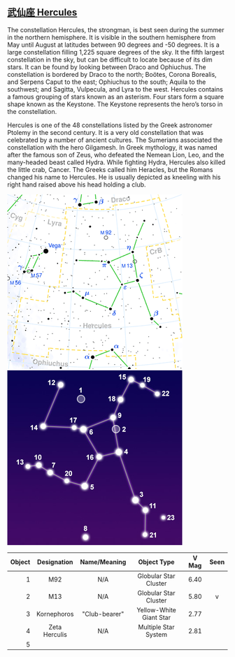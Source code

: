 ## [武仙座 Hercules](http://www.seasky.org/constellations/constellation-hercules.html)

The constellation Hercules, the strongman, is best seen during the summer in the northern hemisphere. It is visible in the southern hemisphere from May until August at latitudes between 90 degrees and -50 degrees. It is a large constellation filling 1,225 square degrees of the sky. It the fifth largest constellation in the sky, but can be difficult to locate because of its dim stars. It can be found by looking between Draco and Ophiuchus. The constellation is bordered by Draco to the north; Boötes, Corona Borealis, and Serpens Caput to the east; Ophiuchus to the south; Aquila to the southwest; and Sagitta, Vulpecula, and Lyra to the west. Hercules contains a famous grouping of stars known as an asterism. Four stars form a square shape known as the Keystone. The Keystone represents the hero’s torso in the constellation.

Hercules is one of the 48 constellations listed by the Greek astronomer Ptolemy in the second century. It is a very old constellation that was celebrated by a number of ancient cultures. The Sumerians associated the constellation with the hero Gilgamesh. In Greek mythology, it was named after the famous son of Zeus, who defeated the Nemean Lion, Leo, and the many-headed beast called Hydra. While fighting Hydra, Hercules also killed the little crab, Cancer. The Greeks called him Heracles, but the Romans changed his name to Hercules. He is usually depicted as kneeling with his right hand raised above his head holding a club.

![alt text](./img/her/her.01.png "her")
![alt text](./img/her/her.02.jpg "her")

|Object|Designation|Name/Meaning|Object Type|V Mag|Seen
---:|:---:|:---:|:---:|:---:|:---:
1|M92|N/A|Globular Star Cluster|6.40|
2|M13|N/A|Globular Star Cluster|5.80|v
3|Kornephoros|"Club-bearer"|Yellow-White Giant Star|2.77|
4|Zeta Herculis|N/A|Multiple Star System|2.81|
5|